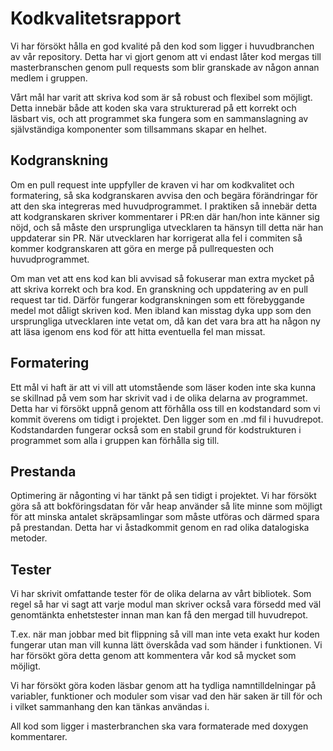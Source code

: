 # Kodkvalitetsrapport

Vi har försökt hålla en god kvalité på den kod som ligger i huvudbranchen av vår repository. Detta har vi gjort genom att vi endast låter kod mergas till masterbranschen genom pull requests som blir granskade av någon annan medlem i gruppen.

Vårt mål har varit att skriva kod som är så robust och flexibel som möjligt. Detta innebär både att koden ska vara strukturerad på ett korrekt och läsbart vis, och att programmet ska fungera som en sammanslagning av självständiga komponenter som tillsammans skapar en helhet.

## Kodgranskning

Om en pull request inte uppfyller de kraven vi har om kodkvalitet och formatering, så ska kodgranskaren avvisa den och begära förändringar för att den ska integreras med huvudprogrammet. I praktiken så innebär detta att kodgranskaren skriver kommentarer i PR:en där han/hon inte känner sig nöjd, och så måste den ursprungliga utvecklaren ta hänsyn till detta när han uppdaterar sin PR. När utvecklaren har korrigerat alla fel i commiten så kommer kodgranskaren att göra en merge på pullrequesten och huvudprogrammet.

Om man vet att ens kod kan bli avvisad så fokuserar man extra mycket på att skriva korrekt och bra kod. En granskning och uppdatering av en pull request tar tid. Därför fungerar kodgranskningen som ett förebyggande medel mot dåligt skriven kod. Men ibland kan misstag dyka upp som den ursprungliga utvecklaren inte vetat om, då kan det vara bra att ha någon ny att läsa igenom ens kod för att hitta eventuella fel man missat.

## Formatering

Ett mål vi haft är att vi vill att utomstående som läser koden inte ska kunna se skillnad på vem som har skrivit vad i de olika delarna av programmet. Detta har vi försökt uppnå genom att förhålla oss till en kodstandard som vi kommit överens om tidigt i projektet. Den ligger som en .md fil i huvudrepot. Kodstandarden fungerar också som en stabil grund för kodstrukturen i programmet som alla i gruppen kan förhålla sig till.

## Prestanda

Optimering är någonting vi har tänkt på sen tidigt i projektet. Vi har försökt göra så att bokföringsdatan för vår heap använder så lite minne som möjligt för att minska antalet skräpsamlingar som måste utföras och därmed spara på prestandan. Detta har vi åstadkommit genom en rad olika datalogiska metoder.

## Tester

Vi har skrivit omfattande tester för de olika delarna av vårt bibliotek. Som regel så har vi sagt att varje modul man skriver också vara försedd med väl genomtänkta enhetstester innan man kan få den mergad till huvudrepot.


T.ex. när man jobbar med bit flippning så vill man inte veta exakt hur koden fungerar utan man vill kunna lätt överskåda vad som händer i funktionen. Vi har försökt göra detta genom att kommentera vår kod så mycket som möjligt.

Vi har försökt göra koden läsbar genom att ha tydliga namntilldelningar på variabler, funktioner och moduler som visar vad den här saken är till för och i vilket sammanhang den kan tänkas användas i.

All kod som ligger i masterbranchen ska vara formaterade med doxygen kommentarer.
